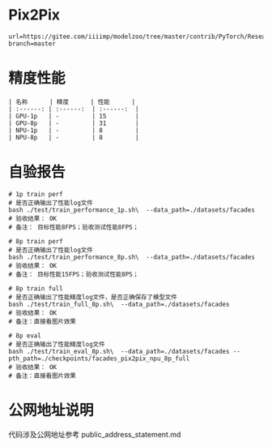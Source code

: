 # Pix2Pix
    url=https://gitee.com/iiiimp/modelzoo/tree/master/contrib/PyTorch/Research/cv/gan/Pix2Pix
    branch=master

# 精度性能

    | 名称      | 精度      | 性能      |
    | :------: | :------:  | :------:  | 
    | GPU-1p   | -         | 15        | 
    | GPU-8p   | -         | 31        | 
    | NPU-1p   | -         | 8         | 
    | NPU-8p   | -         | 8         | 
# 自验报告
  
    # 1p train perf
    # 是否正确输出了性能log文件
    bash ./test/train_performance_1p.sh\  --data_path=./datasets/facades
    # 验收结果： OK 
    # 备注： 目标性能8FPS；验收测试性能8FPS；
    
    # 8p train perf
    # 是否正确输出了性能log文件
    bash ./test/train_performance_8p.sh\  --data_path=./datasets/facades
    # 验收结果： OK 
    # 备注： 目标性能15FPS；验收测试性能8PS；

    # 8p train full
    # 是否正确输出了性能精度log文件，是否正确保存了模型文件
    bash ./test/train_full_8p.sh\  --data_path=./datasets/facades
    # 验收结果： OK 
    # 备注：直接看图片效果

    # 8p eval
    # 是否正确输出了性能精度log文件
    bash ./test/train_eval_8p.sh\  --data_path=./datasets/facades --pth_path=./checkpoints/facades_pix2pix_npu_8p_full
    # 验收结果： OK 
    # 备注：直接看图片效果

# 公网地址说明

代码涉及公网地址参考 public_address_statement.md
